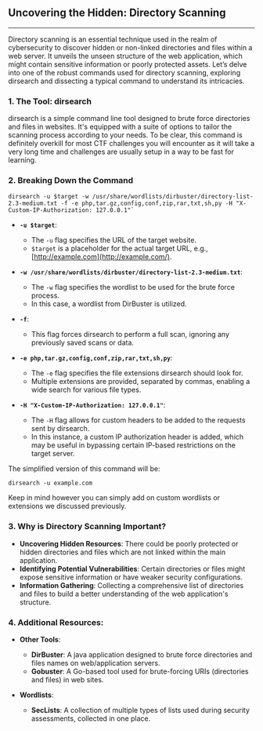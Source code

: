 ## Uncovering the Hidden: Directory Scanning

---

Directory scanning is an essential technique used in the realm of cybersecurity to discover hidden or non-linked directories and files within a web server. It unveils the unseen structure of the web application, which might contain sensitive information or poorly protected assets. Let’s delve into one of the robust commands used for directory scanning, exploring dirsearch and dissecting a typical command to understand its intricacies.

### 1. **The Tool: dirsearch**

dirsearch is a simple command line tool designed to brute force directories and files in websites. It's equipped with a suite of options to tailor the scanning process according to your needs. To be clear, this command is definitely overkill for most CTF challenges you will encounter as it will take a very long time and challenges are usually setup in a way to be fast for learning.

### 2. **Breaking Down the Command**


```
dirsearch -u $target -w /usr/share/wordlists/dirbuster/directory-list-2.3-medium.txt -f -e php,tar.gz,config,conf,zip,rar,txt,sh,py -H "X-Custom-IP-Authorization: 127.0.0.1"`
```

- **`-u $target`**:
    
    - The `-u` flag specifies the URL of the target website.
    - `$target` is a placeholder for the actual target URL, e.g., [http://example.com](http://example.com/).
- **`-w /usr/share/wordlists/dirbuster/directory-list-2.3-medium.txt`**:
    
    - The `-w` flag specifies the wordlist to be used for the brute force process.
    - In this case, a wordlist from DirBuster is utilized.
- **`-f`**:
    
    - This flag forces dirsearch to perform a full scan, ignoring any previously saved scans or data.
- **`-e php,tar.gz,config,conf,zip,rar,txt,sh,py`**:
    
    - The `-e` flag specifies the file extensions dirsearch should look for.
    - Multiple extensions are provided, separated by commas, enabling a wide search for various file types.
- **`-H "X-Custom-IP-Authorization: 127.0.0.1"`**:
    
    - The `-H` flag allows for custom headers to be added to the requests sent by dirsearch.
    - In this instance, a custom IP authorization header is added, which may be useful in bypassing certain IP-based restrictions on the target server.

The simplified version of this command will be:
```
dirsearch -u example.com
```

Keep in mind however you can simply add on custom wordlists or extensions we discussed previously.
### 3. **Why is Directory Scanning Important?**

- **Uncovering Hidden Resources**: There could be poorly protected or hidden directories and files which are not linked within the main application.
- **Identifying Potential Vulnerabilities**: Certain directories or files might expose sensitive information or have weaker security configurations.
- **Information Gathering**: Collecting a comprehensive list of directories and files to build a better understanding of the web application's structure.

### 4. **Additional Resources**:

- **Other Tools**:
    
    - **DirBuster**: A java application designed to brute force directories and files names on web/application servers.
    - **Gobuster**: A Go-based tool used for brute-forcing URIs (directories and files) in web sites.
- **Wordlists**:
     - **SecLists**: A collection of multiple types of lists used during security assessments, collected in one place.

